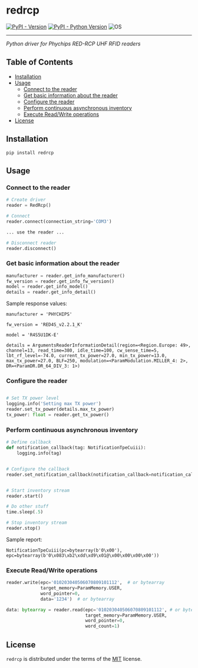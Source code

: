 # redrcp

[![PyPI - Version](https://img.shields.io/pypi/v/redrcp)](https://pypi.org/project/redrcp)
[![PyPI - Python Version](https://img.shields.io/pypi/pyversions/redrcp)](https://pypi.org/project/redrcp)
![OS](https://img.shields.io/badge/os-windows%20|%20linux-blue)

-----
*Python driver for Phychips RED-RCP UHF RFID readers*
## Table of Contents

- [Installation](#installation)
- [Usage](#usage)
  - [Connect to the reader](#connect-to-the-reader)
  - [Get basic information about the reader](#get-basic-information-about-the-reader)
  - [Configure the reader](#configure-the-reader)
  - [Perform continuous asynchronous inventory](#perform-continuous-asynchronous-inventory)
  - [Execute Read/Write operations](#execute-readwrite-operations)
- [License](#license)

## Installation

```console
pip install redrcp
```

## Usage
### Connect to the reader
```python
# Create driver
reader = RedRcp()

# Connect
reader.connect(connection_string='COM3')

... use the reader ...

# Disconnect reader
reader.disconnect()
```

### Get basic information about the reader
```python
manufacturer = reader.get_info_manufacturer()
fw_version = reader.get_info_fw_version()
model = reader.get_info_model()
details = reader.get_info_detail()
```
Sample response values:

`
manufacturer = 'PHYCHIPS'
`

`
fw_version = 'RED4S_v2.2.1_K'
`

`
model = 'R4S5U1DK-E'
`

`
details = ArgumentsReaderInformationDetail(region=<Region.Europe: 49>, channel=13, read_time=380, idle_time=100, cw_sense_time=5, lbt_rf_level=-74.0, current_tx_power=27.0, min_tx_power=13.0, max_tx_power=27.0, BLF=250, modulation=<ParamModulation.MILLER_4: 2>, DR=<ParamDR.DR_64_DIV_3: 1>)
`


### Configure the reader

```python

# Set TX power level
logging.info('Setting max TX power')
reader.set_tx_power(details.max_tx_power)
tx_power: float = reader.get_tx_power()
```

### Perform continuous asynchronous inventory

```python
# Define callback
def notification_callback(tag: NotificationTpeCuiii):
    logging.info(tag)


# Configure the callback
reader.set_notification_callback(notification_callback=notification_callback)


# Start inventory stream
reader.start()

# Do other stuff
time.sleep(.5)

# Stop inventory stream
reader.stop()
```
Sample report:

`
NotificationTpeCuiii(pc=bytearray(b'0\x00'), epc=bytearray(b'0\x083\xb2\xdd\xd9\x01@\x00\x00\x00\x00'))
`

### Execute Read/Write operations
```python
reader.write(epc='010203040506070809101112',  # or bytearray
             target_memory=ParamMemory.USER, 
             word_pointer=0, 
             data='1234')  # or bytearray

data: bytearray = reader.read(epc='010203040506070809101112', # or bytearray
                              target_memory=ParamMemory.USER, 
                              word_pointer=0, 
                              word_count=1)
```

## License

`redrcp` is distributed under the terms of the [MIT](https://spdx.org/licenses/MIT.html) license.
